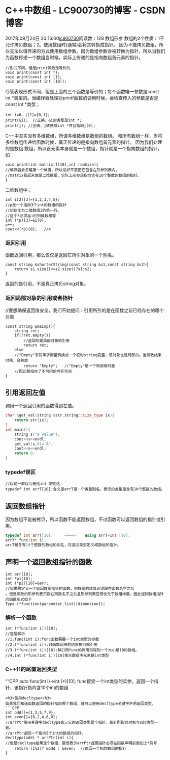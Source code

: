 # C++中数组 - LC900730的博客 - CSDN博客
2017年09月24日 20:16:00[lc900730](https://me.csdn.net/LC900730)阅读数：128
数组形参 
数组的2个性质：1不允许拷贝数组；2。使用数组时(通常)会将其转换成指针。 
因为不能拷贝数组，所以无法以值传递的方式使用数组参数。因为数组参数会被转换为指针，所以当我们为函数传递一个数组当时候，实际上传递的是指向数组首元素的指针。
```
//形式不同，但是print函数是等价的
void print(const int *);
void print(const int []);
void print(const int [10]);
```
尽管表现形式不同，但是上面的三个函数是等价的；每个函数唯一参数是const int *类型的。当编译器处理对printf函数的调用时候，会检查传入的参数是否是const int *类型；
```
int i=0，j[2]={0,1};
print(&i);  //正确，&i的类型是int *;
print(j); //正确，j转换成int *并且指向j[0];
```
C++中其实没有多维数组，所谓多维数组是数组的数组。
和所有数组一样，当将多维数组传递给函数时候，真正传递的是指向数组首元素的指针。 
因为我们处理的是数组 数组，所以首元素本身就是一个数组，指针就是一个指向数组的指针。
如：
```
void print(int matrix[][10],int rowSize){
//编译器会忽略第一个维度，所以最好不要把它包含在形参列表内。
//matrix看起来像是二维数组，实际上形参是指向含有10个整数的数组的指针。
}
```
二维数组中；
```
int i[2][3]={1,2,3,4,5};
//p是一个指向3个int的数组的指针
//初始化为二维数组i的第一行。
//这个3必须与i的列维数相等
int (*p)[3]=&i[0];
p++;
cout<<(*p)[0];   //4
```
### 返回引用
函数返回引用，那么仅仅是返回它所引对象的一个别名。
```
const string &shorterString(const string &s1,const string &s2){
    return s1.size()<=s2.size()?s1:s2;
}
```
返回的是引用，不是真正拷贝string对象。
### 返回局部对象的引用或者指针
//要想确保返回值安全，我们不妨提问：引用所引的是在函数之前已经存在的哪个对象
```
const string &mainp(){
    string ret;
    if(!ret.empty())
        //返回的是局部对象的引用
        return ret;
    else
    //"Empty"字符串字面量转换成一个临时string变量，该对象也是局部的。当函数结束时候，会释放
        return "Empty";   //"Empty"是一个局部临时量
    //因此都指向了不可用的内存空间
}
```
## 引用返回左值
调用一个返回引用的函数得到左值。
```cpp
char &get_val(string &str,string::size_type ix){
    return str[ix];
} 
int main(){
    string s("a value");
    cout<<s<<endl;
    get_val(s,0)='A';
    cout<<s<<endl;
    return 0;
}
```
### typedef误区
```
//以前一直以为是给int 取别名
typedef int arrT[10]:含义是arrT是一个类型别名，表示的类型是含有10个整数的数组。
```
## 返回数组指针
因为数组不能被拷贝，所以函数不能返回数组。不过函数可以返回数组的指针或引用。
```cpp
typedef int arrT[10];     <===>    using arrT=int [10];
arrT* func(int i);
arrT是含有10个整数的数组的别名，将返回类型定义成数组的指针。
```
## 声明一个返回数组指针的函数
```
int arr[10];
int *p1[10];
int (*p2)[10]=&arr;
//如果想定义一个返回数组指针的函数，则数组的维度必须跟在函数名字之后
。但是函数的形参列表页跟在函数名字之后且形参列表应该优先于数组维度。因此返回数组指针的函数形式如下
Type (*function(parameter_list)[dimension]);
```
### 解析一个函数
```
int (*func(int i))[10];
//逐层解析
//1.func(int i):func函数需要一个int类型的参数
//2.(*func(int i)):对函数调用的结果执行解引用
//3.(*func(int i))[10]:解引用func的调用将得到一个大小是10的数组。
//4.int (*func(int i))[10]表示数组中元素是int类型
```
### C++11的尾置返回类型
““CPP 
auto func(int i)->int (*)[10]; 
func接受一个int类型的实参，返回一个指针，该指针指向含10个int的数组
```
<h3>使用decltype</h3>
如果我们知道函数返回的指针指向哪个数组，就可以使用decltype关键字声明返回类型。
```CPP
int odd[]={1,3,5,7,9};
int even[]={0,2,4,6,8};
//arrPtr使用关键字decltype表示它的返回类型是个指针，指针所指的对象与odd类型一致。
//arrPtr返回一个指向5个int的数组的指针。
decltype(odd) * arrPtr(int i){
//但是decltype结果是个数组，要想表示arrPtr返回指针必须在函数声明前面加上*符号
    return (i%2)? &odd : &even;  //返回一个指向数组的指针
}
```
